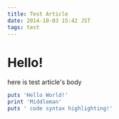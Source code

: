 ```yaml
---
title: Test Article
date: 2014-10-03 15:42 JST
tags: test
---
```


# Hello!

here is test article's body

```ruby
puts 'Hello World!'
print 'Middleman'
puts ' code syntax highlighting!'
```
